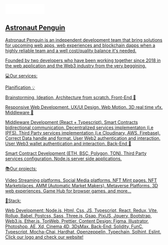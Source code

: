 <p id="readme"><a href="https://astronautpenguin.com/"><img width="25%" src="./public/assets/logo-big.png"/></p>

## Astronaut Penguin
Astronaut Penguin is an independent development team that bring solutions for upcoming web apps, web experiences and blockchain dapps when a highly reliable team and a well cost/quality balance it's needed.

Founded by two developers who have been working together since 2018 in the web application and the Web3 industry from the very beggining.

💻Our services:

Planification 💡

Brainstorming, Ideation, Architecture from scratch.
Front-End 🎨

Responsive Web Development.
UX/UI Design.
Web Motion.
3D real time vfx.
Middleware 🔗

Middleware Development (React + Typescript).
Smart Contracts bidirectional communication.
Decentralized services implementaton (i.e IPFS).
Third Party services implementation (i.e Cloudinary, AWS, Firebase).
Correct Data handle and format.
User Web2 authentication and interaction.
User Web3 wallet authentication and interaction.
Back-End 📄 

Smart Contract Development (ETH, BSC, Polygon, TON).
Third Party services configuration.
Node.js server side applications.


📚Our projects:

Video Streaming platforms.
Social Media platforms.
NFT Mint pages.
NFT Marketplaces.
AMM (Automatic Market Makers).
Metaverse Platforms.
3D web experiences.
Game Hub for browser games.
and more...


🔧Stack:

Web Development: Node.js, Html, Css, JS, Typescript, React, Redux, Vite, Rollup, Babel, Postcss, Sass, Three.js, Gsap, PixiJS, Jquery, Bootstrap, Web3.js, Ether.js, TonWeb, Prettier.
Content Design:  Figma, Illustrator, Photoshop, AE, Xd, Cinema 4D, 3DsMax.
Back-End: Solidity, FunC, Typescript, Mocha-Chai, Hardhat, Openzeppelin, Typechain, Solhint, Eslint.
Click our logo and check our website!
